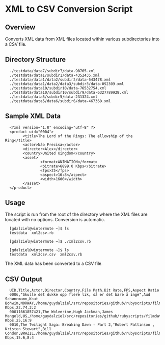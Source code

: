 # XML to CSV Conversion Script
## Overview ##
Converts XML data from XML files located within various subdirectories into a CSV file.
## Directory Structure ##
```
  ./testdata/data7/subdir7/data-98765.xml
  ./testdata/data1/subdir1/data-4352435.xml
  ./testdata/data1/data2/subdir2/data-643478.xml
  ./testdata/data1/data2/data3/subdir3/data-092309.xml
  ./testdata/data10/subdir10/data-76532754.xml
  ./testdata/data10/subdir10/subdir9/data-6327789928.xml
  ./testdata/data5/subdir5/data-231324.xml
  ./testdata/data5/data6/subdir6/data-467368.xml
```
## Sample XML Data ##
```
  <?xml version="1.0" encoding="utf-8" ?>
  <product uid="0004">
        <title>The Lord of the Rings: The ellowship of the Ring</title>
        <actor>Não Precisa</actor>
        <director>Alex</director>
        <country>United Kingdom</country>
        <asset>
                <format>ANIMATION</format>
                <bitrate>6899.0 Kbps</bitrate>
                <fps>25</fps>
                <aspect>16:8</aspect>
                <width>1600</width>
        </asset>
  </product>
```
## Usage ##
The script is run from the root of the directory where the XML files are located with no options. Conversion is automatic.
```
  [gdalziel@wintermute ~]$ ls
  testdata  xml2csv.rb

  [gdalziel@wintermute ~]$ ./xml2csv.rb 

  [gdalziel@wintermute ~]$ ls
  testdata  xml2csv.csv  xml2csv.rb
```
The XML data has been converted to a CSV file.
## CSV Output ##
```
  UID,Title,Actor,Director,Country,File Path,Bit Rate,FPS,Aspect Ratio
  0006,"Skulle det dukke opp flere lik, så er det bare å inge",Aud Schønemann,Knut Bohwim,NORWAY,/home/guydalziel/src/repositories/github/rubyscripts/filmdata/testdata/data7/subdir7/0006/PRORES,23495.9 Kbps,22.74,3:2
  00011661857421,The Wolverine,Hugh Jackman,James Mangold,US,/home/guydalziel/src/repositories/github/rubyscripts/filmdata/testdata/data1/subdir1/00011661857421/MXF,9000.0 Kbps,25,16:9
  0010,The Twilight Saga: Breaking Dawn - Part 2,"Robert Pattinson , Kristen Stewart",Bill Condon,BRAZIL,/home/guydalziel/src/repositories/github/rubyscripts/filmdata/testdata/data1/data2/subdir2/0010/IMX,23.5 Kbps,15.6,8:4
```
